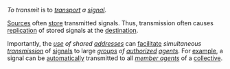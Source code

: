 *To transmit* is to *[transport](https://github.com/gcassel/Modular-Organization-Terminology/blob/master/terms/transport.md) a [signal](https://github.com/gcassel/Modular-Organization-Terminology/blob/master/terms/signal.md)*.

[Sources](https://github.com/gcassel/Modular-Organization-Terminology/blob/master/terms/source.md) often [store](https://github.com/gcassel/Modular-Organization-Terminology/blob/master/terms/store.md) transmitted signals.  Thus, transmission often causes [replication](https://github.com/gcassel/Modular-Organization-Terminology/blob/master/terms/replicate.md) of stored signals at the [destination](https://github.com/gcassel/Modular-Organization-Terminology/blob/master/terms/destination.md).

Importantly, the *[use](https://github.com/gcassel/Modular-Organization-Terminology/blob/master/terms/use.md) of shared [addresses](https://github.com/gcassel/Modular-Organization-Terminology/blob/master/terms/address.md)* can [facilitate](https://github.com/gcassel/Modular-Organization-Terminology/blob/master/terms/facilitate.md) *simultaneous [transmission](https://github.com/gcassel/Modular-Organization-Terminology/blob/master/terms/transmission.md)* of [signals](https://github.com/gcassel/Modular-Organization-Terminology/blob/master/terms/signal.md) to large *[groups](https://github.com/gcassel/Modular-Organization-Terminology/blob/master/terms/group.md) of [authorized](https://github.com/gcassel/Modular-Organization-Terminology/blob/master/terms/authority.md) [agents](https://github.com/gcassel/Modular-Organization-Terminology/blob/master/terms/agent.md)*.  For [example](https://github.com/gcassel/Modular-Organization-Terminology/blob/master/terms/example.md), a signal can be [automatically](https://github.com/gcassel/Modular-Organization-Terminology/blob/master/terms/automate.md) transmitted to all *[member agents](https://github.com/gcassel/Modular-Organization-Terminology/blob/master/terms/member-agent.md)* of a [collective](https://github.com/gcassel/Modular-Organization-Terminology/blob/master/terms/collective.md).
